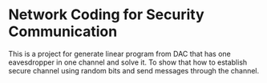 # Network Coding for Security Communication
This is a project for generate linear program from DAC that has one eavesdropper in one channel and solve it.
To show that how to establish secure channel using random bits and send messages through the channel. 